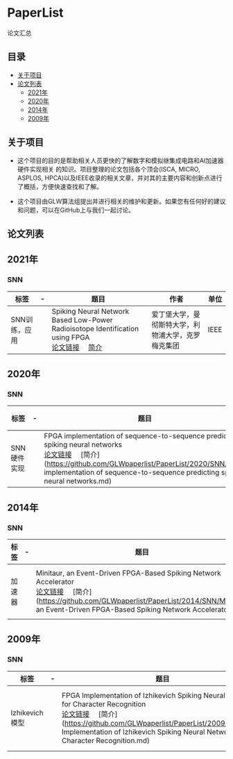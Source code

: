 # PaperList
  论文汇总
## 目录

 - [关于项目](#关于项目)
 - [论文列表](#论文列表)
   -    [2021年](#2021年)
   -    [2020年](#2020年)
   -    [2014年](#2014年)
   -    [2009年](#2009年)


## 关于项目
* 这个项目的目的是帮助相关人员更快的了解数字和模拟继集成电路和AI加速器硬件实现相关 的知识。项目整理的论文包括各个顶会(ISCA, MICRO, ASPLOS, HPCA)以及IEEE收录的相关文章，并对其的主要内容和创新点进行了概括，方便快速查找和了解。

* 这个项目由GLW算法组提出并进行相关的维护和更新。如果您有任何好的建议和问题，可以在GitHub上与我们一起讨论。


## 论文列表


## 2021年
### SNN

| 标签                       | -    | 题目                                      | 作者                           | 单位                                                 |
| ------------------------- | ---- | ------------------------------------------| --------------------------------| -------------------------------------------------- |
| SNN训练，应用  |      | Spiking Neural Network Based Low-Power Radioisotope Identification using FPGA <br>[论文链接](https://www.iscaconf.org/isca2020/papers/466100a015.pdf)      &emsp;[简介](https://github.com/GLWpaperlist/PaperList/blob/main/2021/SNN/Spiking%20Neural%20Network%20Based%20Low-Power%20%20Radioisotope%20Identification%20using%20FPGA.md)|爱丁堡大学，曼彻斯特大学，利物浦大学，克罗梅克集团                              |     IEEE                                    |
## 2020年
### SNN
| 标签                       | -    | 题目                                      | 作者                           | 单位                                                 |
| ------------------------- | ---- | ------------------------------------------| --------------------------------| -------------------------------------------------- |
| SNN硬件实现  |      |FPGA implementation of sequence-to-sequence predicting spiking neural networks<br>[论文链接](https://www.iscaconf.org/isca2020/papers/466100a015.pdf)      &emsp;[简介](https://github.com/GLWpaperlist/PaperList/2020/SNN/FPGA implementation of sequence-to-sequence predicting spiking neural networks.md)|汉阳大学                             |     IEEE                                    |

## 2014年
### SNN
| 标签                       | -    | 题目                                      | 作者                           | 单位                                                 |
| ------------------------- | ---- | ------------------------------------------| --------------------------------| -------------------------------------------------- |
| 加速器  |      | Minitaur, an Event-Driven FPGA-Based Spiking Network Accelerator <br>[论文链接](https://www.iscaconf.org/isca2020/papers/466100a015.pdf)      &emsp;[简介](https://github.com/GLWpaperlist/PaperList/2014/SNN/Minitaur, an Event-Driven FPGA-Based Spiking Network Accelerator.md)|Daniel Neil and Shih-Chii Liu                              |     IEEE                                    |

## 2009年
### SNN
| 标签                       | -    | 题目                                      | 作者                           | 单位                                                 |
| ------------------------- | ---- | ------------------------------------------| --------------------------------| -------------------------------------------------- |
|  Izhikevich模型 |      | FPGA Implementation of Izhikevich Spiking Neural Networks for Character Recognition <br>[论文链接](https://www.iscaconf.org/isca2020/papers/466100a015.pdf)      &emsp;[简介](https://github.com/GLWpaperlist/PaperList/2009/SNN/FPGA Implementation of Izhikevich Spiking Neural Networks for Character Recognition.md)|克莱门森大学，戴顿大学                              |     IEEE                                    |
